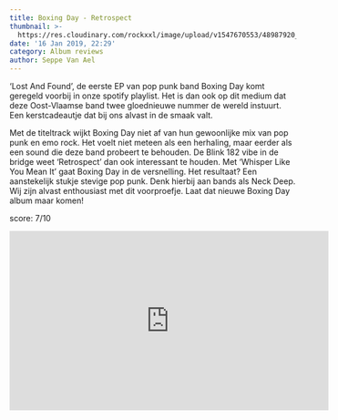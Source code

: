 ```yaml
---
title: Boxing Day - Retrospect
thumbnail: >-
  https://res.cloudinary.com/rockxxl/image/upload/v1547670553/48987920_10219027514745050_4073401594035568640_n.jpg
date: '16 Jan 2019, 22:29'
category: Album reviews
author: Seppe Van Ael
---
```

‘Lost And Found’, de eerste EP van pop punk band Boxing Day komt geregeld voorbij in onze spotify playlist. Het is dan ook op dit medium dat deze Oost-Vlaamse band twee gloednieuwe nummer de wereld instuurt. Een kerstcadeautje dat bij ons alvast in de smaak valt. 

Met de titeltrack wijkt Boxing Day niet af van hun gewoonlijke mix van pop punk en emo rock. Het voelt niet meteen als een herhaling, maar eerder als een sound die deze band probeert te behouden. De Blink 182 vibe in de bridge weet ‘Retrospect’ dan ook interessant te houden. Met ‘Whisper Like You Mean It’ gaat Boxing Day in de versnelling. Het resultaat? Een aanstekelijk stukje stevige pop punk. Denk hierbij aan bands als Neck Deep. Wij zijn alvast enthousiast met dit voorproefje. Laat dat nieuwe Boxing Day album maar komen!       

score: 7/10

<iframe width="560" height="315" src="https://www.youtube.com/embed/nLDVW2Uaiq8" frameborder="0" allow="accelerometer; autoplay; encrypted-media; gyroscope; picture-in-picture" allowfullscreen></iframe>
